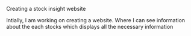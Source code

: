 Creating a stock insight website 

Intially, I am working on creating a website. Where I can see information about the each stocks which displays all the necessary information